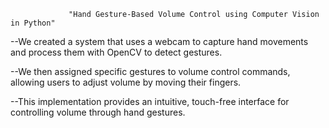 
                 "Hand Gesture-Based Volume Control using Computer Vision in Python"

--We created a system that uses a webcam to capture hand movements and process them with OpenCV to detect gestures. 

--We then assigned specific gestures to volume control commands, allowing users to adjust volume by moving their fingers. 

--This implementation provides an intuitive, touch-free interface for controlling volume through hand gestures.

